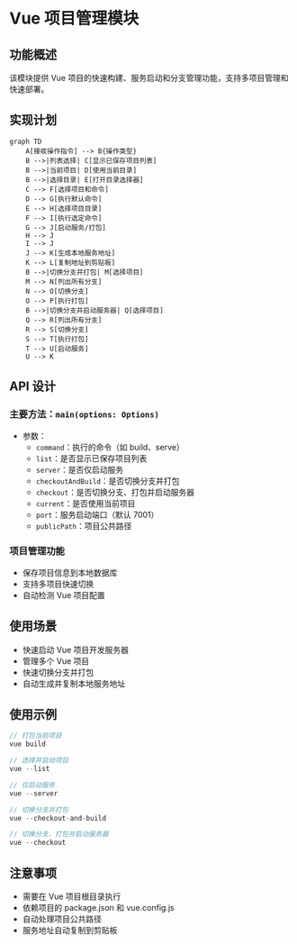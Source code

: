 # Vue 项目管理模块

## 功能概述

该模块提供 Vue 项目的快速构建、服务启动和分支管理功能，支持多项目管理和快速部署。

## 实现计划

```mermaid
graph TD
    A[接收操作指令] --> B{操作类型}
    B -->|列表选择| C[显示已保存项目列表]
    B -->|当前项目| D[使用当前目录]
    B -->|选择目录| E[打开目录选择器]
    C --> F[选择项目和命令]
    D --> G[执行默认命令]
    E --> H[选择项目目录]
    F --> I[执行选定命令]
    G --> J[启动服务/打包]
    H --> J
    I --> J
    J --> K[生成本地服务地址]
    K --> L[复制地址到剪贴板]
    B -->|切换分支并打包| M[选择项目]
    M --> N[列出所有分支]
    N --> O[切换分支]
    O --> P[执行打包]
    B -->|切换分支并启动服务器| Q[选择项目]
    Q --> R[列出所有分支]
    R --> S[切换分支]
    S --> T[执行打包]
    T --> U[启动服务]
    U --> K
```

## API 设计

### 主要方法：`main(options: Options)`

-   参数：
    -   `command`：执行的命令（如 build、serve）
    -   `list`：是否显示已保存项目列表
    -   `server`：是否仅启动服务
    -   `checkoutAndBuild`：是否切换分支并打包
    -   `checkout`：是否切换分支、打包并启动服务器
    -   `current`：是否使用当前项目
    -   `port`：服务启动端口（默认 7001）
    -   `publicPath`：项目公共路径

### 项目管理功能

-   保存项目信息到本地数据库
-   支持多项目快速切换
-   自动检测 Vue 项目配置

## 使用场景

-   快速启动 Vue 项目开发服务器
-   管理多个 Vue 项目
-   快速切换分支并打包
-   自动生成并复制本地服务地址

## 使用示例

```typescript
// 打包当前项目
vue build

// 选择并启动项目
vue --list

// 仅启动服务
vue --server

// 切换分支并打包
vue --checkout-and-build

// 切换分支、打包并启动服务器
vue --checkout
```

## 注意事项

-   需要在 Vue 项目根目录执行
-   依赖项目的 package.json 和 vue.config.js
-   自动处理项目公共路径
-   服务地址自动复制到剪贴板
